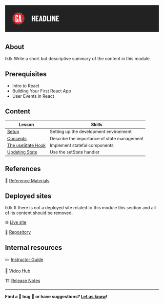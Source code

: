 # ![[tktk Module Name]](./assets/tktk-hero.png)

## About

tktk Write a short but descriptive summary of the content in this module.

## Prerequisites

- Intro to React
- Building Your First React App
- User Events in React

## Content

| Lesson | Skills |
| ------ | ------ |
| [Setup](./setup/README.md)                               | Setting up the development environment |
| [Concepts](./concepts/README.md)                               | Describe the importance of state management |
| [The useState Hook](./the-useState-hook/README.md) | Implement stateful components                    |
| [Updating State](./updating-state/README.md) | Use the setState handler                    |


## References

📖 [Reference Materials](./references/README.md)

## Deployed sites

tktk If there is not a deployed site related to this module this section and all of its content should be removed.

🌐 [Live site](#tktk-deployed-app-url)

🐙 [Repository](#tktk-repository-for-deployed-app)

## Internal resources

✏️ [Instructor Guide](./internal-resources/instructor-guide.md)

🎥 [Video Hub](./internal-resources/video-hub.md)

🏗️ [Release Notes](./internal-resources/release-notes.md)

---

**Find a 👾 bug 👾 or have suggestions? [Let us know](https://git.generalassemb.ly/modular-curriculum-all-courses/universal-resources-internal/blob/main/module-feedback.md)!**
